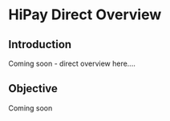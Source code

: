# HiPay Direct Overview
## Introduction
Coming soon - direct overview here....

## Objective
Coming soon